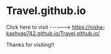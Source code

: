 # Travel.github.io

Click here to visit ------> https://nisha-kashyap742.github.io/Travel.github.io/

Thanks for visiting!!

